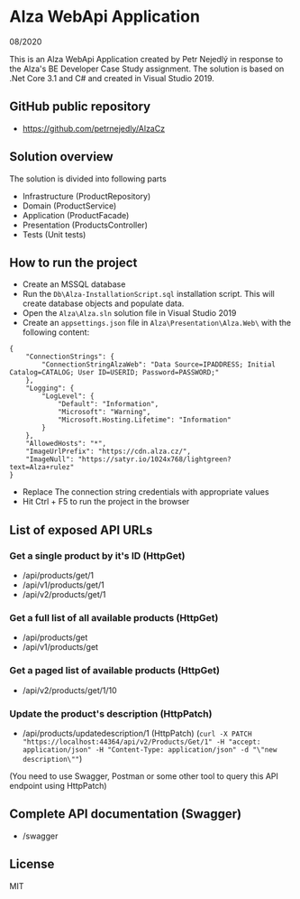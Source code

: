 # Alza WebApi Application

08/2020

This is an Alza WebApi Application created by Petr Nejedlý in response to the Alza's BE Developer Case Study assignment. The solution is based on .Net Core 3.1 and C# and created in Visual Studio 2019.

## GitHub public repository

- https://github.com/petrnejedly/AlzaCz

## Solution overview

The solution is divided into following parts

- Infrastructure (ProductRepository)
- Domain (ProductService)
- Application (ProductFacade)
- Presentation (ProductsController)
- Tests (Unit tests)

## How to run the project

- Create an MSSQL database
- Run the ```Db\Alza-InstallationScript.sql``` installation script. This will create database objects and populate data.
- Open the ```Alza\Alza.sln``` solution file in Visual Studio 2019
- Create an ```appsettings.json``` file in ```Alza\Presentation\Alza.Web\``` with the following content:

```
{
    "ConnectionStrings": {
        "ConnectionStringAlzaWeb": "Data Source=IPADDRESS; Initial Catalog=CATALOG; User ID=USERID; Password=PASSWORD;"
    },
    "Logging": {
        "LogLevel": {
            "Default": "Information",
            "Microsoft": "Warning",
            "Microsoft.Hosting.Lifetime": "Information"
        }
    },
    "AllowedHosts": "*",
    "ImageUrlPrefix": "https://cdn.alza.cz/",
    "ImageNull": "https://satyr.io/1024x768/lightgreen?text=Alza+rulez"
}
```
- Replace The connection string credentials with appropriate values
- Hit Ctrl + F5 to run the project in the browser

## List of exposed API URLs

### Get a single product by it's ID (HttpGet)
- /api/products/get/1
- /api/v1/products/get/1
- /api/v2/products/get/1

### Get a full list of all available products (HttpGet)
- /api/products/get
- /api/v1/products/get

### Get a paged list of available products (HttpGet)
- /api/v2/products/get/1/10

### Update the product's description (HttpPatch)
- /api/products/updatedescription/1 (HttpPatch)
(```curl -X PATCH "https://localhost:44364/api/v2/Products/Get/1" -H "accept: application/json" -H "Content-Type: application/json" -d "\"new description\""```)

(You need to use Swagger, Postman or some other tool to query this API endpoint using HttpPatch)

## Complete API documentation (Swagger)

- /swagger

License
----

MIT